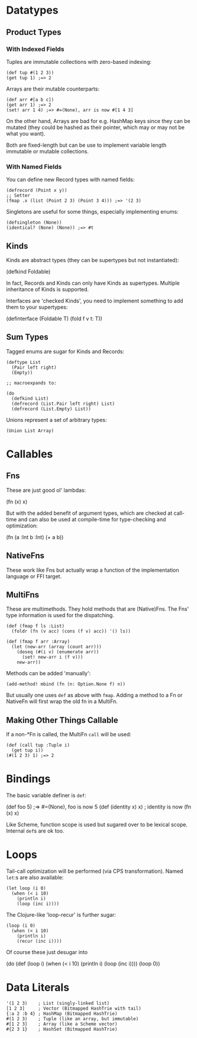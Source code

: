 # Datatypes

## Product Types

### With Indexed Fields

Tuples are immutable collections with zero-based indexing:

    (def tup #(1 2 3))
    (get tup 1) ;=> 2

Arrays are their mutable counterparts:

    (def arr #[a b c])
    (get arr 1) ;=> 2
    (set! arr 1 4) ;=> #=(None), arr is now #[1 4 3]

On the other hand, Arrays are bad for e.g. HashMap keys since they can be
mutated (they could be hashed as their pointer, which may or may not be
what you want).

Both are fixed-length but can be use to implement variable length immutable
or mutable collections.

### With Named Fields

You can define new Record types with named fields:

    (defrecord (Point x y))
    ;; Setter
    (fmap .x (list (Point 2 3) (Point 3 4))) ;=> '(2 3)

Singletons are useful for some things, especially implementing enums:

    (defsingleton (None))
    (identical? (None) (None)) ;=> #t

## Kinds

Kinds are abstract types (they can be supertypes but not instantiated):

   (defkind Foldable)

In fact, Records and Kinds can only have Kinds as supertypes. Multiple
inheritance of Kinds is supported.

Interfaces are 'checked Kinds', you need to implement something to add them
to your supertypes:

   (definterface (Foldable T)
     (fold f v t: T))

## Sum Types

Tagged enums are sugar for Kinds and Records:

    (deftype List
      (Pair left right)
      (Empty))

    ;; macroexpands to:

    (do
      (defkind List)
      (defrecord (List.Pair left right) List)
      (defrecord (List.Empty) List))

Unions represent a set of arbitrary types:

    (Union List Array)

# Callables

## Fns

These are just good ol' lambdas:

   (fn (x) x)

But with the added benefit of argument types, which are checked at call-time
and can also be used at compile-time for type-checking and optimization:

   (fn (a :Int b :Int) (+ a b))

## NativeFns

These work like Fns but actually wrap a function of the implementation
language or FFI target.

## MultiFns

These are multimethods. They hold methods that are (Native)Fns. The Fns' type
information is used for the dispatching.

    (def (fmap f ls :List)
      (foldr (fn (v acc) (cons (f v) acc)) '() ls))

    (def (fmap f arr :Array)
      (let (new-arr (array (count arr)))
        (doseq (#(i v) (enumerate arr))
          (set! new-arr i (f v)))
        new-arr))

Methods can be added 'manually':

    (add-method! mbind (fn (n: Option.None f) n))

But usually one uses `def` as above with `fmap`. Adding a method to a Fn or
NativeFn will first wrap the old fn in a MultiFn.

## Making Other Things Callable

If a non-*Fn is called, the MultiFn `call` will be used:

    (def (call tup :Tuple i)
      (get tup i))
    (#(1 2 3) 1) ;=> 2

# Bindings

The basic variable definer is `def`:

   (def foo 5) ;=> #=(None), foo is now 5
   (def (identity x) x) ; identity is now (fn (x) x)

Like Scheme, function scope is used but sugared over to be lexical scope.
Internal `def`s are ok too.

# Loops

Tail-call optimization will be performed (via CPS transformation). Named
`let`:s are also available:

    (let loop (i 0)
      (when (< i 10)
        (println i)
        (loop (inc i))))

The Clojure-like 'loop-recur' is further sugar:

    (loop (i 0)
      (when (< i 10)
        (println i)
        (recur (inc i))))

Of course these just desugar into

   (do
     (def (loop i)
       (when (< i 10)
         (println i)
         (loop (inc i))))
     (loop 0))

# Data Literals

    '(1 2 3)    ; List (singly-linked list)
    [1 2 3]     ; Vector (Bitmapped HashTrie with tail)
    {:a 2 :b 4} ; HashMap (Bitmapped HashTrie)
    #(1 2 3)    ; Tuple (like an array, but immutable)
    #[1 2 3]    ; Array (like a Scheme vector)
    #{2 3 1}    ; HashSet (Bitmapped HashTrie)
